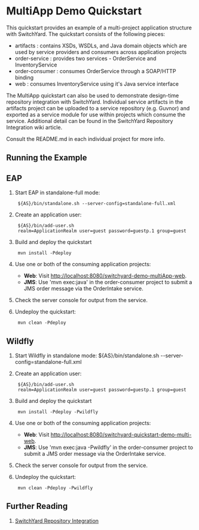 # MultiApp Demo Quickstart

This quickstart provides an example of a multi-project application structure with SwitchYard.  The quickstart consists of the following pieces:

* artifacts : contains XSDs, WSDLs, and Java domain objects which are used by service providers and consumers across application projects
* order-service : provides two services - OrderService and InventoryService
* order-consumer : consumes OrderService through a SOAP/HTTP binding
* web : consumes InventoryService using it's Java service interface

The MultiApp quickstart can also be used to demonstrate design-time repository integration with SwitchYard.  Individual service artifacts in the artifacts project can be uploaded to a service repository (e.g. Guvnor) and exported as a service module for use within projects which consume the service.  Additional detail can be found in the SwitchYard Repository Integration wiki article.

Consult the README.md in each individual project for more info.

## Running the Example


EAP
----------
1. Start EAP in standalone-full mode:

        ${AS}/bin/standalone.sh --server-config=standalone-full.xml

2. Create an application user:

        ${AS}/bin/add-user.sh 
        realm=ApplicationRealm user=guest password=guestp.1 group=guest

3. Build and deploy the quickstart

        mvn install -Pdeploy

4. Use one or both of the consuming application projects:
    * <b>Web</b>: Visit <http://localhost:8080/switchyard-demo-multiApp-web>.
    * <b>JMS</b>: Use 'mvn exec:java' in the order-consumer project to submit a JMS order message via the OrderIntake service.

5. Check the server console for output from the service.

6. Undeploy the quickstart:

        mvn clean -Pdeploy



Wildfly
----------
1. Start Wildfly in standalone mode:
        ${AS}/bin/standalone.sh --server-config=standalone-full.xml

2. Create an application user:

        ${AS}/bin/add-user.sh
        realm=ApplicationRealm user=guest password=guestp.1 group=guest

3. Build and deploy the quickstart

        mvn install -Pdeploy -Pwildfly

4. Use one or both of the consuming application projects:
    * <b>Web</b>: Visit <http://localhost:8080/switchyard-quickstart-demo-multi-web>.
    * <b>JMS</b>: Use 'mvn exec:java -Pwildfly' in the order-consumer project to submit a JMS order message via the OrderIntake service.

5. Check the server console for output from the service.

6. Undeploy the quickstart:

        mvn clean -Pdeploy -Pwildfly



## Further Reading

1. [SwitchYard Repository Integration](https://community.jboss.org/wiki/SwitchYardRepositoryIntegration)
